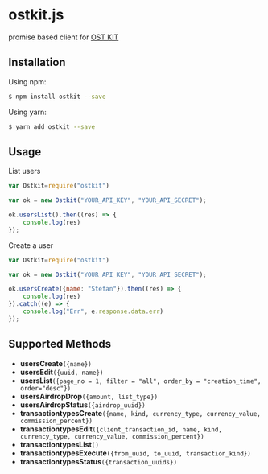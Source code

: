 # ostkit.js

promise based client for [OST KIT](https://kit.ost.com)

## Installation

Using npm:

```bash
$ npm install ostkit --save
```

Using yarn:

```bash
$ yarn add ostkit --save
```

## Usage

List users
```js
var Ostkit=require("ostkit")

var ok = new Ostkit("YOUR_API_KEY", "YOUR_API_SECRET");

ok.usersList().then((res) => {
    console.log(res)
});
```

Create a user
```js
var Ostkit=require("ostkit")

var ok = new Ostkit("YOUR_API_KEY", "YOUR_API_SECRET");

ok.usersCreate({name: "Stefan"}).then((res) => {
    console.log(res)
}).catch((e) => {
    console.log("Err", e.response.data.err)
});
```

## Supported Methods

* __usersCreate__`({name})`
* __usersEdit__`({uuid, name})`
* __usersList__`({page_no = 1, filter = "all", order_by = "creation_time", order="desc"})`
* __usersAirdropDrop__`({amount, list_type})`
* __usersAirdropStatus__`({airdrop_uuid})`
* __transactiontypesCreate__`({name, kind, currency_type, currency_value, commission_percent})`
* __transactiontypesEdit__`({client_transaction_id, name, kind, currency_type, currency_value, commission_percent})`
* __transactiontypesList__`()`
* __transactiontypesExecute__`({from_uuid, to_uuid, transaction_kind})`
* __transactiontypesStatus__`({transaction_uuids})`


